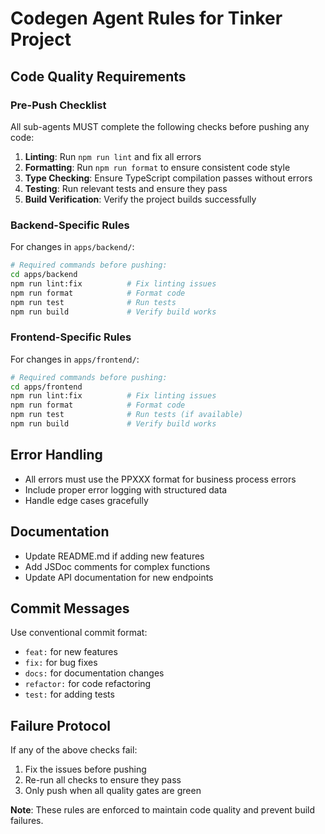 # Codegen Agent Rules for Tinker Project

## Code Quality Requirements

### Pre-Push Checklist

All sub-agents MUST complete the following checks before pushing any code:

1. **Linting**: Run `npm run lint` and fix all errors
2. **Formatting**: Run `npm run format` to ensure consistent code style
3. **Type Checking**: Ensure TypeScript compilation passes without errors
4. **Testing**: Run relevant tests and ensure they pass
5. **Build Verification**: Verify the project builds successfully

### Backend-Specific Rules

For changes in `apps/backend/`:

```bash
# Required commands before pushing:
cd apps/backend
npm run lint:fix          # Fix linting issues
npm run format            # Format code
npm run test              # Run tests
npm run build             # Verify build works
```

### Frontend-Specific Rules

For changes in `apps/frontend/`:

```bash
# Required commands before pushing:
cd apps/frontend
npm run lint:fix          # Fix linting issues
npm run format            # Format code
npm run test              # Run tests (if available)
npm run build             # Verify build works
```

## Error Handling

- All errors must use the PPXXX format for business process errors
- Include proper error logging with structured data
- Handle edge cases gracefully

## Documentation

- Update README.md if adding new features
- Add JSDoc comments for complex functions
- Update API documentation for new endpoints

## Commit Messages

Use conventional commit format:

- `feat:` for new features
- `fix:` for bug fixes
- `docs:` for documentation changes
- `refactor:` for code refactoring
- `test:` for adding tests

## Failure Protocol

If any of the above checks fail:

1. Fix the issues before pushing
2. Re-run all checks to ensure they pass
3. Only push when all quality gates are green

**Note**: These rules are enforced to maintain code quality and prevent build failures.
